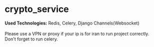 # crypto_service
<b>Used Technologies:</b> Redis, Celery, Django Channels(Websocket)
<br/>
<br/>
Please use a VPN or proxy if your ip is for iran to run project correctly. 
<br/>
Don't forget to run celery.